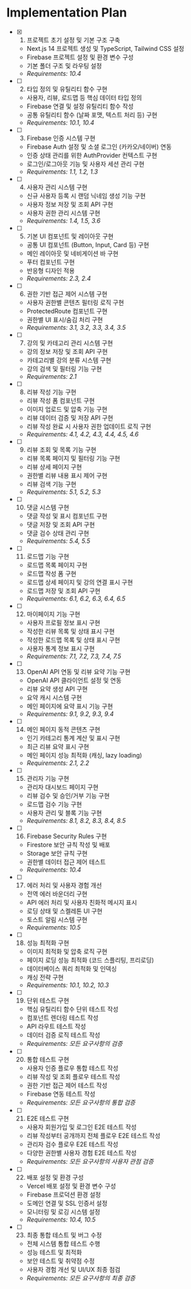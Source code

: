 # Implementation Plan

- [x] 1. 프로젝트 초기 설정 및 기본 구조 구축
  - Next.js 14 프로젝트 생성 및 TypeScript, Tailwind CSS 설정
  - Firebase 프로젝트 설정 및 환경 변수 구성
  - 기본 폴더 구조 및 라우팅 설정
  - _Requirements: 10.4_

- [ ] 2. 타입 정의 및 유틸리티 함수 구현
  - 사용자, 리뷰, 로드맵 등 핵심 데이터 타입 정의
  - Firebase 연결 및 설정 유틸리티 함수 작성
  - 공통 유틸리티 함수 (날짜 포맷, 텍스트 처리 등) 구현
  - _Requirements: 10.1, 10.4_

- [ ] 3. Firebase 인증 시스템 구현
  - Firebase Auth 설정 및 소셜 로그인 (카카오/네이버) 연동
  - 인증 상태 관리를 위한 AuthProvider 컨텍스트 구현
  - 로그인/로그아웃 기능 및 사용자 세션 관리 구현
  - _Requirements: 1.1, 1.2, 1.3_

- [ ] 4. 사용자 관리 시스템 구현
  - 신규 사용자 등록 시 랜덤 닉네임 생성 기능 구현
  - 사용자 정보 저장 및 조회 API 구현
  - 사용자 권한 관리 시스템 구현
  - _Requirements: 1.4, 1.5, 3.6_

- [ ] 5. 기본 UI 컴포넌트 및 레이아웃 구현
  - 공통 UI 컴포넌트 (Button, Input, Card 등) 구현
  - 메인 레이아웃 및 네비게이션 바 구현
  - 푸터 컴포넌트 구현
  - 반응형 디자인 적용
  - _Requirements: 2.3, 2.4_

- [ ] 6. 권한 기반 접근 제어 시스템 구현
  - 사용자 권한별 콘텐츠 필터링 로직 구현
  - ProtectedRoute 컴포넌트 구현
  - 권한별 UI 표시/숨김 처리 구현
  - _Requirements: 3.1, 3.2, 3.3, 3.4, 3.5_

- [ ] 7. 강의 및 카테고리 관리 시스템 구현
  - 강의 정보 저장 및 조회 API 구현
  - 카테고리별 강의 분류 시스템 구현
  - 강의 검색 및 필터링 기능 구현
  - _Requirements: 2.1_

- [ ] 8. 리뷰 작성 기능 구현
  - 리뷰 작성 폼 컴포넌트 구현
  - 이미지 업로드 및 압축 기능 구현
  - 리뷰 데이터 검증 및 저장 API 구현
  - 리뷰 작성 완료 시 사용자 권한 업데이트 로직 구현
  - _Requirements: 4.1, 4.2, 4.3, 4.4, 4.5, 4.6_

- [ ] 9. 리뷰 조회 및 목록 기능 구현
  - 리뷰 목록 페이지 및 필터링 기능 구현
  - 리뷰 상세 페이지 구현
  - 권한별 리뷰 내용 표시 제어 구현
  - 리뷰 검색 기능 구현
  - _Requirements: 5.1, 5.2, 5.3_

- [ ] 10. 댓글 시스템 구현
  - 댓글 작성 및 표시 컴포넌트 구현
  - 댓글 저장 및 조회 API 구현
  - 댓글 검수 상태 관리 구현
  - _Requirements: 5.4, 5.5_

- [ ] 11. 로드맵 기능 구현
  - 로드맵 목록 페이지 구현
  - 로드맵 작성 폼 구현
  - 로드맵 상세 페이지 및 강의 연결 표시 구현
  - 로드맵 저장 및 조회 API 구현
  - _Requirements: 6.1, 6.2, 6.3, 6.4, 6.5_

- [ ] 12. 마이페이지 기능 구현
  - 사용자 프로필 정보 표시 구현
  - 작성한 리뷰 목록 및 상태 표시 구현
  - 작성한 로드맵 목록 및 상태 표시 구현
  - 사용자 통계 정보 표시 구현
  - _Requirements: 7.1, 7.2, 7.3, 7.4, 7.5_

- [ ] 13. OpenAI API 연동 및 리뷰 요약 기능 구현
  - OpenAI API 클라이언트 설정 및 연동
  - 리뷰 요약 생성 API 구현
  - 요약 캐시 시스템 구현
  - 메인 페이지에 요약 표시 기능 구현
  - _Requirements: 9.1, 9.2, 9.3, 9.4_

- [ ] 14. 메인 페이지 동적 콘텐츠 구현
  - 인기 카테고리 통계 계산 및 표시 구현
  - 최근 리뷰 요약 표시 구현
  - 메인 페이지 성능 최적화 (캐싱, lazy loading)
  - _Requirements: 2.1, 2.2_

- [ ] 15. 관리자 기능 구현
  - 관리자 대시보드 페이지 구현
  - 리뷰 검수 및 승인/거부 기능 구현
  - 로드맵 검수 기능 구현
  - 사용자 관리 및 블록 기능 구현
  - _Requirements: 8.1, 8.2, 8.3, 8.4, 8.5_

- [ ] 16. Firebase Security Rules 구현
  - Firestore 보안 규칙 작성 및 배포
  - Storage 보안 규칙 구현
  - 권한별 데이터 접근 제어 테스트
  - _Requirements: 10.4_

- [ ] 17. 에러 처리 및 사용자 경험 개선
  - 전역 에러 바운더리 구현
  - API 에러 처리 및 사용자 친화적 메시지 표시
  - 로딩 상태 및 스켈레톤 UI 구현
  - 토스트 알림 시스템 구현
  - _Requirements: 10.5_

- [ ] 18. 성능 최적화 구현
  - 이미지 최적화 및 압축 로직 구현
  - 페이지 로딩 성능 최적화 (코드 스플리팅, 프리로딩)
  - 데이터베이스 쿼리 최적화 및 인덱싱
  - 캐싱 전략 구현
  - _Requirements: 10.1, 10.2, 10.3_

- [ ] 19. 단위 테스트 구현
  - 핵심 유틸리티 함수 단위 테스트 작성
  - 컴포넌트 렌더링 테스트 작성
  - API 라우트 테스트 작성
  - 데이터 검증 로직 테스트 작성
  - _Requirements: 모든 요구사항의 검증_

- [ ] 20. 통합 테스트 구현
  - 사용자 인증 플로우 통합 테스트 작성
  - 리뷰 작성 및 조회 플로우 테스트 작성
  - 권한 기반 접근 제어 테스트 작성
  - Firebase 연동 테스트 작성
  - _Requirements: 모든 요구사항의 통합 검증_

- [ ] 21. E2E 테스트 구현
  - 사용자 회원가입 및 로그인 E2E 테스트 작성
  - 리뷰 작성부터 공개까지 전체 플로우 E2E 테스트 작성
  - 관리자 검수 플로우 E2E 테스트 작성
  - 다양한 권한별 사용자 경험 E2E 테스트 작성
  - _Requirements: 모든 요구사항의 사용자 관점 검증_

- [ ] 22. 배포 설정 및 환경 구성
  - Vercel 배포 설정 및 환경 변수 구성
  - Firebase 프로덕션 환경 설정
  - 도메인 연결 및 SSL 인증서 설정
  - 모니터링 및 로깅 시스템 설정
  - _Requirements: 10.4, 10.5_

- [ ] 23. 최종 통합 테스트 및 버그 수정
  - 전체 시스템 통합 테스트 수행
  - 성능 테스트 및 최적화
  - 보안 테스트 및 취약점 수정
  - 사용자 경험 개선 및 UI/UX 최종 점검
  - _Requirements: 모든 요구사항의 최종 검증_